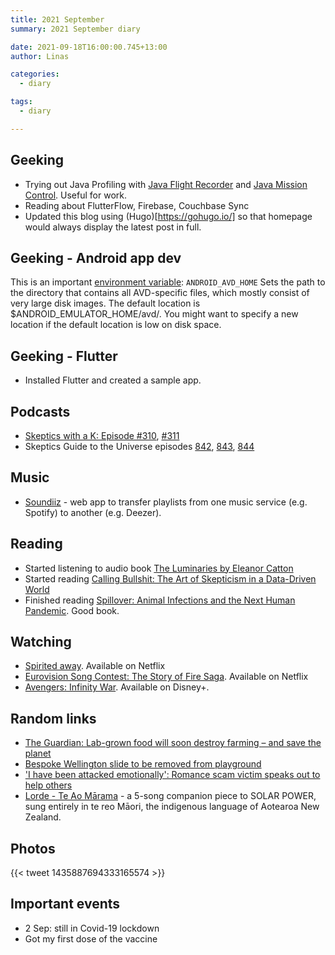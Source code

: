 ```yaml
---
title: 2021 September
summary: 2021 September diary

date: 2021-09-18T16:00:00.745+13:00
author: Linas

categories:
  - diary

tags:
  - diary

---
```


## Geeking

* Trying out Java Profiling with [Java Flight Recorder](https://www.baeldung.com/java-flight-recorder-monitoring) and [Java Mission Control](https://www.oracle.com/java/technologies/jdk-mission-control.html). Useful for work.
* Reading about FlutterFlow, Firebase, Couchbase Sync
* Updated this blog using (Hugo)[https://gohugo.io/] so that homepage would always display the latest post in full.

## Geeking - Android app dev

This is an important [environment variable](https://developer.android.com/studio/command-line/variables): ```ANDROID_AVD_HOME``` Sets the path to the directory that contains all AVD-specific files, which mostly consist of very large disk images. The default location is $ANDROID_EMULATOR_HOME/avd/. You might want to specify a new location if the default location is low on disk space.

## Geeking - Flutter

* Installed Flutter and created a sample app.
 
## Podcasts

* [Skeptics with a K: Episode #310](http://www.merseysideskeptics.org.uk/2021/09/skeptics-with-a-k-episode-310/), [#311](http://www.merseysideskeptics.org.uk/2021/09/skeptics-with-a-k-episode-311/)
* Skeptics Guide to the Universe episodes [842](https://www.theskepticsguide.org/podcasts/episode-842), [843](https://www.theskepticsguide.org/podcasts/episode-843), [844](https://www.theskepticsguide.org/podcasts/episode-844)
 

## Music

* [Soundiiz](https://soundiiz.com/) - web app to transfer playlists from one music service (e.g. Spotify) to another (e.g. Deezer).

## Reading

* Started listening to audio book [The Luminaries by Eleanor Catton](https://www.goodreads.com/book/show/17333230-the-luminaries)
* Started reading [Calling Bullshit: The Art of Skepticism in a Data-Driven World](https://www.goodreads.com/book/show/48889983-calling-bullshit) 
* Finished reading [Spillover: Animal Infections and the Next Human Pandemic](https://www.goodreads.com/book/show/17573681-spillover). Good book.

## Watching

* [Spirited away](https://www.imdb.com/title/tt0245429/). Available on Netflix
* [Eurovision Song Contest: The Story of Fire Saga](https://www.imdb.com/title/tt8580274/). Available on Netflix
* [Avengers: Infinity War](https://www.imdb.com/title/tt4154756/). Available on Disney+.

## Random links

* [The Guardian: Lab-grown food will soon destroy farming – and save the planet](https://www.theguardian.com/commentisfree/2020/jan/08/lab-grown-food-destroy-farming-save-planet)
* [Bespoke Wellington slide to be removed from playground](https://www.rnz.co.nz/news/national/450796/bespoke-wellington-slide-to-be-removed-from-playground-tomorrow)
* ['I have been attacked emotionally': Romance scam victim speaks out to help others](https://i.stuff.co.nz/business/125969783/i-have-been-attacked-emotionally-romance-scam-victim-speaks-out-to-help-others)
* [Lorde - Te Ao Mārama](https://www.youtube.com/playlist?list=PLDNzdexmL76d8TRsfnuVCc7mQbsVqHdcB) - a 5-song companion piece to SOLAR POWER, sung entirely in te reo Māori, the indigenous language of Aotearoa New Zealand.
 
## Photos

{{< tweet 1435887694333165574 >}}

## Important events

* 2 Sep: still in Covid-19 lockdown 
* Got my first dose of the vaccine
